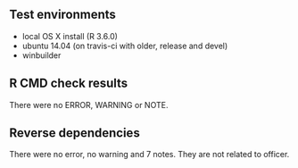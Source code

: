 ## Test environments

- local OS X install (R 3.6.0)
- ubuntu 14.04 (on travis-ci with older, release and devel) 
- winbuilder

## R CMD check results

There were no ERROR, WARNING or NOTE.

## Reverse dependencies

There were no error, no warning and 7 notes. They are not related to officer.

